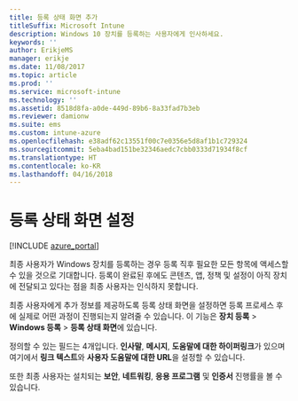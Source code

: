 ```yaml
---
title: 등록 상태 화면 추가
titleSuffix: Microsoft Intune
description: Windows 10 장치를 등록하는 사용자에게 인사하세요.
keywords: ''
author: ErikjeMS
manager: erikje
ms.date: 11/08/2017
ms.topic: article
ms.prod: ''
ms.service: microsoft-intune
ms.technology: ''
ms.assetid: 8518d8fa-a0de-449d-89b6-8a33fad7b3eb
ms.reviewer: damionw
ms.suite: ems
ms.custom: intune-azure
ms.openlocfilehash: e38adf62c13551f00c7e0356e5d8af1b1c729324
ms.sourcegitcommit: 5eba4bad151be32346aedc7cbb0333d71934f8cf
ms.translationtype: HT
ms.contentlocale: ko-KR
ms.lasthandoff: 04/16/2018
---
```

# <a name="set-up-an-enrollment-status-screen"></a>등록 상태 화면 설정

[!INCLUDE [azure_portal](./includes/azure_portal.md)]

최종 사용자가 Windows 장치를 등록하는 경우 등록 직후 필요한 모든 항목에 액세스할 수 있을 것으로 기대합니다. 등록이 완료된 후에도 콘텐츠, 앱, 정책 및 설정이 아직 장치에 전달되고 있다는 점을 최종 사용자는 인식하지 못합니다.

최종 사용자에게 추가 정보를 제공하도록 등록 상태 화면을 설정하면 등록 프로세스 후에 실제로 어떤 과정이 진행되는지 알려줄 수 있습니다. 이 기능은 **장치 등록** > **Windows 등록** > **등록 상태 화면**에 있습니다.

정의할 수 있는 필드는 4개입니다. **인사말**, **메시지**, **도움말에 대한 하이퍼링크**가 있으며 여기에서 **링크 텍스트**와 **사용자 도움말에 대한 URL**을 설정할 수 있습니다.

또한 최종 사용자는 설치되는 **보안**, **네트워킹**, **응용 프로그램** 및 **인증서** 진행률을 볼 수 있습니다.
